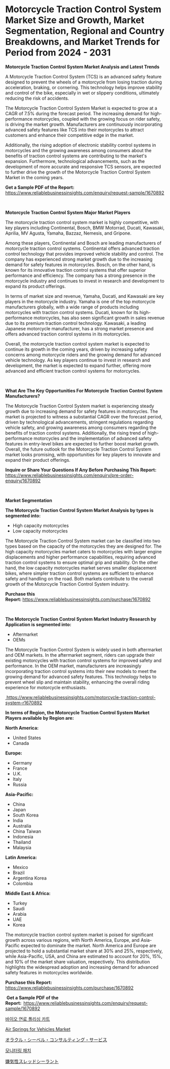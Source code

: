 <p><h1>Motorcycle Traction Control System Market Size and Growth, Market Segmentation, Regional and Country Breakdowns, and Market Trends for Period from 2024 -  2031</h1></p><p><strong>Motorcycle Traction Control System Market Analysis and Latest Trends</strong></p>
<p><p>A Motorcycle Traction Control System (TCS) is an advanced safety feature designed to prevent the wheels of a motorcycle from losing traction during acceleration, braking, or cornering. This technology helps improve stability and control of the bike, especially in wet or slippery conditions, ultimately reducing the risk of accidents.</p><p>The Motorcycle Traction Control System Market is expected to grow at a CAGR of 7.5% during the forecast period. The increasing demand for high-performance motorcycles, coupled with the growing focus on rider safety, is driving the market growth. Manufacturers are continuously incorporating advanced safety features like TCS into their motorcycles to attract customers and enhance their competitive edge in the market.</p><p>Additionally, the rising adoption of electronic stability control systems in motorcycles and the growing awareness among consumers about the benefits of traction control systems are contributing to the market's expansion. Furthermore, technological advancements, such as the development of more accurate and responsive TCS sensors, are expected to further drive the growth of the Motorcycle Traction Control System Market in the coming years.</p></p>
<p><strong>Get a Sample PDF of the Report:&nbsp;</strong> <a href="https://www.reliablebusinessinsights.com/enquiry/request-sample/1670892">https://www.reliablebusinessinsights.com/enquiry/request-sample/1670892</a></p>
<p>&nbsp;</p>
<p><strong>Motorcycle Traction Control System Major Market Players</strong></p>
<p><p>The motorcycle traction control system market is highly competitive, with key players including Continental, Bosch, BMW Motorrad, Ducati, Kawasaki, Aprilia, MV Agusta, Yamaha, Bazzaz, Nemesis, and Gripone. </p><p>Among these players, Continental and Bosch are leading manufacturers of motorcycle traction control systems. Continental offers advanced traction control technology that provides improved vehicle stability and control. The company has experienced strong market growth due to the increasing demand for safety features in motorcycles. Bosch, on the other hand, is known for its innovative traction control systems that offer superior performance and efficiency. The company has a strong presence in the motorcycle industry and continues to invest in research and development to expand its product offerings.</p><p>In terms of market size and revenue, Yamaha, Ducati, and Kawasaki are key players in the motorcycle industry. Yamaha is one of the top motorcycle manufacturers globally, with a wide range of products including motorcycles with traction control systems. Ducati, known for its high-performance motorcycles, has also seen significant growth in sales revenue due to its premium traction control technology. Kawasaki, a leading Japanese motorcycle manufacturer, has a strong market presence and offers advanced traction control systems in its motorcycles.</p><p>Overall, the motorcycle traction control system market is expected to continue its growth in the coming years, driven by increasing safety concerns among motorcycle riders and the growing demand for advanced vehicle technology. As key players continue to invest in research and development, the market is expected to expand further, offering more advanced and efficient traction control systems for motorcycles.</p></p>
<p>&nbsp;</p>
<p><strong>What Are The Key Opportunities For Motorcycle Traction Control System Manufacturers?</strong></p>
<p><p>The Motorcycle Traction Control System market is experiencing steady growth due to increasing demand for safety features in motorcycles. The market is projected to witness a substantial CAGR over the forecast period, driven by technological advancements, stringent regulations regarding vehicle safety, and growing awareness among consumers regarding the benefits of traction control systems. Additionally, the rising trend of high-performance motorcycles and the implementation of advanced safety features in entry-level bikes are expected to further boost market growth. Overall, the future outlook for the Motorcycle Traction Control System market looks promising, with opportunities for key players to innovate and expand their product offerings.</p></p>
<p><strong>Inquire or Share Your Questions If Any Before Purchasing This Report:</strong> <a href="https://www.reliablebusinessinsights.com/enquiry/pre-order-enquiry/1670892">https://www.reliablebusinessinsights.com/enquiry/pre-order-enquiry/1670892</a></p>
<p>&nbsp;</p>
<p><strong>Market Segmentation</strong></p>
<p><strong>The Motorcycle Traction Control System Market Analysis by types is segmented into:</strong></p>
<p><ul><li>High capacity motorcycles</li><li>Low capacity motorcycles</li></ul></p>
<p><p>The Motorcycle Traction Control System market can be classified into two types based on the capacity of the motorcycles they are designed for. The high capacity motorcycles market caters to motorcycles with larger engine displacements and higher performance capabilities, requiring advanced traction control systems to ensure optimal grip and stability. On the other hand, the low capacity motorcycles market serves smaller displacement bikes, where simpler traction control systems are sufficient to enhance safety and handling on the road. Both markets contribute to the overall growth of the Motorcycle Traction Control System industry.</p></p>
<p><strong>Purchase this Report:&nbsp;</strong><a href="https://www.reliablebusinessinsights.com/purchase/1670892">https://www.reliablebusinessinsights.com/purchase/1670892</a></p>
<p>&nbsp;</p>
<p><strong>The Motorcycle Traction Control System Market Industry Research by Application is segmented into:</strong></p>
<p><ul><li>Aftermarket</li><li>OEMs</li></ul></p>
<p><p>The Motorcycle Traction Control System is widely used in both aftermarket and OEM markets. In the aftermarket segment, riders can upgrade their existing motorcycles with traction control systems for improved safety and performance. In the OEM market, manufacturers are increasingly incorporating traction control systems into their new models to meet the growing demand for advanced safety features. This technology helps to prevent wheel slip and maintain stability, enhancing the overall riding experience for motorcycle enthusiasts.</p></p>
<p><a href="https://www.reliablebusinessinsights.com/motorcycle-traction-control-system-r1670892">&nbsp;https://www.reliablebusinessinsights.com/motorcycle-traction-control-system-r1670892</a></p>
<p><strong>In terms of Region, the Motorcycle Traction Control System Market Players available by Region are:</strong></p>
<p>
    <p> <strong> North America: </strong>
        <ul>
            <li>United States</li>
            <li>Canada</li>
        </ul>
        </p> 
    <p> <strong> Europe: </strong>
        <ul>
            <li>Germany</li>
            <li>France</li>
            <li>U.K.</li>
            <li>Italy</li>
            <li>Russia</li>
        </ul>
        </p> 
    <p> <strong> Asia-Pacific: </strong>
        <ul>
            <li>China</li>
            <li>Japan</li>
            <li>South Korea</li>
            <li>India</li>
            <li>Australia</li>
            <li>China Taiwan</li>
            <li>Indonesia</li>
            <li>Thailand</li>
            <li>Malaysia</li>
        </ul>
        </p> 
    <p> <strong> Latin America: </strong>
        <ul>
            <li>Mexico</li>
            <li>Brazil</li>
            <li>Argentina Korea</li>
            <li>Colombia</li>
        </ul>
        </p> 
    <p> <strong> Middle East & Africa: </strong>
        <ul>
            <li>Turkey</li>
            <li>Saudi</li>
            <li>Arabia</li>
            <li>UAE</li>
            <li>Korea</li>
        </ul>
    </p>
    </p>
<p><p>The motorcycle traction control system market is poised for significant growth across various regions, with North America, Europe, and Asia-Pacific expected to dominate the market. North America and Europe are projected to hold a substantial market share at 30% and 25%, respectively, while Asia-Pacific, USA, and China are estimated to account for 20%, 15%, and 10% of the market share valuation, respectively. This distribution highlights the widespread adoption and increasing demand for advanced safety features in motorcycles worldwide.</p></p>
<p><strong>Purchase this Report: </strong><a href="https://www.reliablebusinessinsights.com/purchase/1670892">https://www.reliablebusinessinsights.com/purchase/1670892</a></p>
<p>&nbsp;<strong>Get a Sample PDF of the Report:&nbsp;&nbsp;</strong><a href="https://www.reliablebusinessinsights.com/enquiry/request-sample/1670892">https://www.reliablebusinessinsights.com/enquiry/request-sample/1670892</a></p>
<p><strong></strong></p>
<p><p><a href="https://medium.com/@witoldadamczyk1904/%EB%B0%94%EC%9D%B4%EC%98%A4%EC%97%B0%EB%A3%8C-%EC%A0%95%EC%A0%9C-%EC%B9%B4%ED%8A%B8-%EC%8B%9C%EC%9E%A5-%EC%84%B1%EA%B3%B5%EC%A0%81%EC%9D%B8-%EB%B9%84%EC%A6%88%EB%8B%88%EC%8A%A4-%EC%A0%84%EB%9E%B5%EC%9D%84-%EC%9C%84%ED%95%9C-%EC%97%B4%EC%87%A0-%EC%98%88%EC%B8%A1-2031%EB%85%84%EA%B9%8C%EC%A7%80-6cef026d05d0">바이오 연료 폴리싱 카트</a></p><p><a href="https://github.com/MaraKoelpin2023/Market-Research-Report-List-1/blob/main/air-springs-for-vehicles-market.md">Air Springs for Vehicles Market</a></p><p><a href="https://github.com/ddwcuskozol07187/Market-Research-Report-List-2/blob/main/9929265106713.md">オラクル・シーベル・コンサルティング・サービス</a></p><p><a href="https://github.com/hzumrdvas204296/Market-Research-Report-List-2/blob/main/4593815100625.md">모니터링 패치</a></p><p><a href="https://medium.com/@ashleyivingston5656/%E7%84%A1%E9%85%B8%E7%B4%A0%E3%82%B9%E3%83%AC%E3%83%83%E3%83%89%E3%82%B7%E3%83%BC%E3%83%A9%E3%83%B3%E3%83%88%E5%B8%82%E5%A0%B4%E5%88%86%E6%9E%90-%E3%81%9D%E3%81%AEcagr-%E5%B8%82%E5%A0%B4%E3%82%BB%E3%82%B0%E3%83%A1%E3%83%B3%E3%83%86%E3%83%BC%E3%82%B7%E3%83%A7%E3%83%B3-%E3%81%8A%E3%82%88%E3%81%B3%E3%82%B0%E3%83%AD%E3%83%BC%E3%83%90%E3%83%AB%E7%94%A3%E6%A5%AD%E6%A6%82%E8%A6%81-dbeea54fbc55">嫌気性スレッドシーラント</a></p></p>